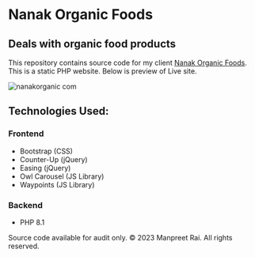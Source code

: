# Nanak Organic Foods

## Deals with organic food products

This repository contains source code for my client [Nanak Organic Foods](https://nanakorganic.com). This is a static PHP website. Below is preview of Live site.

![nanakorganic com](https://github.com/manpreet-rai/Nanak-Organic-Foods/assets/149692162/2f2a298f-18b3-44c9-a975-7cdb049545d4)

## Technologies Used:
### Frontend
 - Bootstrap (CSS)
 - Counter-Up (jQuery)
 - Easing (jQuery)
 - Owl Carousel (JS Library)
 - Waypoints (JS Library)

### Backend
 - PHP 8.1

Source code available for audit only. &copy; 2023 Manpreet Rai. All rights reserved.
